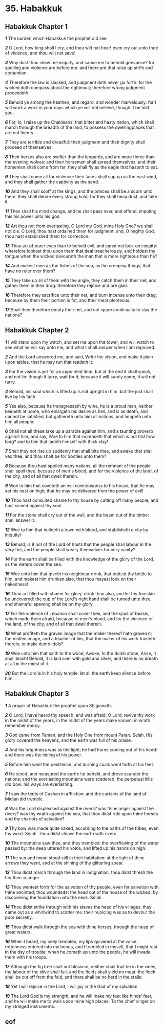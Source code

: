 
# 35. Habakkuk

## Habakkuk Chapter 1

***1*** The burden which Habakkuk the prophet did see.

***2*** O Lord, how long shall I cry, and thou wilt not hear! even cry out unto thee of violence, and thou wilt not save!

***3*** Why dost thou shew me iniquity, and cause me to behold grievance? for spoiling and violence are before me: and there are that raise up strife and contention.

***4*** Therefore the law is slacked, and judgment doth never go forth: for the wicked doth compass about the righteous; therefore wrong judgment proceedeth.

***5*** Behold ye among the heathen, and regard, and wonder marvelously: for I will work a work in your days which ye will not believe, though it be told you.

***6*** For, lo, I raise up the Chaldeans, that bitter and hasty nation, which shall march through the breadth of the land, to possess the dwellingplaces that are not their's.

***7*** They are terrible and dreadful: their judgment and their dignity shall proceed of themselves.

***8*** Their horses also are swifter than the leopards, and are more fierce than the evening wolves: and their horsemen shall spread themselves, and their horsemen shall come from far; they shall fly as the eagle that hasteth to eat.

***9*** They shall come all for violence: their faces shall sup up as the east wind, and they shall gather the captivity as the sand.

***10*** And they shall scoff at the kings, and the princes shall be a scorn unto them: they shall deride every strong hold; for they shall heap dust, and take it.

***11*** Then shall his mind change, and he shall pass over, and offend, imputing this his power unto his god.

***12*** Art thou not from everlasting, O Lord my God, mine Holy One? we shall not die. O Lord, thou hast ordained them for judgment; and, O mighty God, thou hast established them for correction.

***13*** Thou art of purer eyes than to behold evil, and canst not look on iniquity: wherefore lookest thou upon them that deal treacherously, and holdest thy tongue when the wicked devoureth the man that is more righteous than he?

***14*** And makest men as the fishes of the sea, as the creeping things, that have no ruler over them?

***15*** They take up all of them with the angle, they catch them in their net, and gather them in their drag: therefore they rejoice and are glad.

***16*** Therefore they sacrifice unto their net, and burn incense unto their drag; because by them their portion is fat, and their meat plenteous.

***17*** Shall they therefore empty their net, and not spare continually to slay the nations?


## Habakkuk Chapter 2

***1*** I will stand upon my watch, and set me upon the tower, and will watch to see what he will say unto me, and what I shall answer when I am reproved.

***2*** And the Lord answered me, and said, Write the vision, and make it plain upon tables, that he may run that readeth it.

***3*** For the vision is yet for an appointed time, but at the end it shall speak, and not lie: though it tarry, wait for it; because it will surely come, it will not tarry.

***4*** Behold, his soul which is lifted up is not upright in him: but the just shall live by his faith.

***5*** Yea also, because he transgresseth by wine, he is a proud man, neither keepeth at home, who enlargeth his desire as hell, and is as death, and cannot be satisfied, but gathereth unto him all nations, and heapeth unto him all people:

***6*** Shall not all these take up a parable against him, and a taunting proverb against him, and say, Woe to him that increaseth that which is not his! how long? and to him that ladeth himself with thick clay!

***7*** Shall they not rise up suddenly that shall bite thee, and awake that shall vex thee, and thou shalt be for booties unto them?

***8*** Because thou hast spoiled many nations, all the remnant of the people shall spoil thee; because of men's blood, and for the violence of the land, of the city, and of all that dwell therein.

***9*** Woe to him that coveteth an evil covetousness to his house, that he may set his nest on high, that he may be delivered from the power of evil!

***10*** Thou hast consulted shame to thy house by cutting off many people, and hast sinned against thy soul.

***11*** For the stone shall cry out of the wall, and the beam out of the timber shall answer it.

***12*** Woe to him that buildeth a town with blood, and stablisheth a city by iniquity!

***13*** Behold, is it not of the Lord of hosts that the people shall labour in the very fire, and the people shall weary themselves for very vanity?

***14*** For the earth shall be filled with the knowledge of the glory of the Lord, as the waters cover the sea.

***15*** Woe unto him that giveth his neighbour drink, that puttest thy bottle to him, and makest him drunken also, that thou mayest look on their nakedness!

***16*** Thou art filled with shame for glory: drink thou also, and let thy foreskin be uncovered: the cup of the Lord's right hand shall be turned unto thee, and shameful spewing shall be on thy glory.

***17*** For the violence of Lebanon shall cover thee, and the spoil of beasts, which made them afraid, because of men's blood, and for the violence of the land, of the city, and of all that dwell therein.

***18*** What profiteth the graven image that the maker thereof hath graven it; the molten image, and a teacher of lies, that the maker of his work trusteth therein, to make dumb idols?

***19*** Woe unto him that saith to the wood, Awake; to the dumb stone, Arise, it shall teach! Behold, it is laid over with gold and silver, and there is no breath at all in the midst of it.

***20*** But the Lord is in his holy temple: let all the earth keep silence before him.


## Habakkuk Chapter 3

***1*** A prayer of Habakkuk the prophet upon Shigionoth.

***2*** O Lord, I have heard thy speech, and was afraid: O Lord, revive thy work in the midst of the years, in the midst of the years make known; in wrath remember mercy.

***3*** God came from Teman, and the Holy One from mount Paran. Selah. His glory covered the heavens, and the earth was full of his praise.

***4*** And his brightness was as the light; he had horns coming out of his hand: and there was the hiding of his power.

***5*** Before him went the pestilence, and burning coals went forth at his feet.

***6*** He stood, and measured the earth: he beheld, and drove asunder the nations; and the everlasting mountains were scattered, the perpetual hills did bow: his ways are everlasting.

***7*** I saw the tents of Cushan in affliction: and the curtains of the land of Midian did tremble.

***8*** Was the Lord displeased against the rivers? was thine anger against the rivers? was thy wrath against the sea, that thou didst ride upon thine horses and thy chariots of salvation?

***9*** Thy bow was made quite naked, according to the oaths of the tribes, even thy word. Selah. Thou didst cleave the earth with rivers.

***10*** The mountains saw thee, and they trembled: the overflowing of the water passed by: the deep uttered his voice, and lifted up his hands on high.

***11*** The sun and moon stood still in their habitation: at the light of thine arrows they went, and at the shining of thy glittering spear.

***12*** Thou didst march through the land in indignation, thou didst thresh the heathen in anger.

***13*** Thou wentest forth for the salvation of thy people, even for salvation with thine anointed; thou woundedst the head out of the house of the wicked, by discovering the foundation unto the neck. Selah.

***14*** Thou didst strike through with his staves the head of his villages: they came out as a whirlwind to scatter me: their rejoicing was as to devour the poor secretly.

***15*** Thou didst walk through the sea with thine horses, through the heap of great waters.

***16*** When I heard, my belly trembled; my lips quivered at the voice: rottenness entered into my bones, and I trembled in myself, that I might rest in the day of trouble: when he cometh up unto the people, he will invade them with his troops.

***17*** Although the fig tree shall not blossom, neither shall fruit be in the vines; the labour of the olive shall fail, and the fields shall yield no meat; the flock shall be cut off from the fold, and there shall be no herd in the stalls:

***18*** Yet I will rejoice in the Lord, I will joy in the God of my salvation.

***19*** The Lord God is my strength, and he will make my feet like hinds' feet, and he will make me to walk upon mine high places. To the chief singer on my stringed instruments.


## eof
